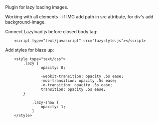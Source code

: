 Plugin for lazy loading images. 

Working with all elements - if IMG add path in src attribute, for div's add background-image.

Connect Lazyload.js before closed body tag:

		<script type="text/javascript" src="lazystyle.js"></script>
		 
Add styles for blaze up:

		<style type="text/css">
			.lazy {
					opacity: 0;
		
					-webkit-transition: opacity .5s ease;
					-moz-transition: opacity .5s ease;
					-o-transition: opacity .5s ease;
					transition: opacity .5s ease;
		    }
		
				.lazy-show {
				    opacity: 1;
				}
		</style>
